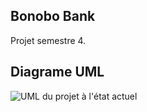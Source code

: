 ## Bonobo Bank

Projet semestre 4.

## Diagrame UML
![UML du projet à l'état actuel](https://github.com/Raimu-san/BonoboBank/raw/main/UML.png)